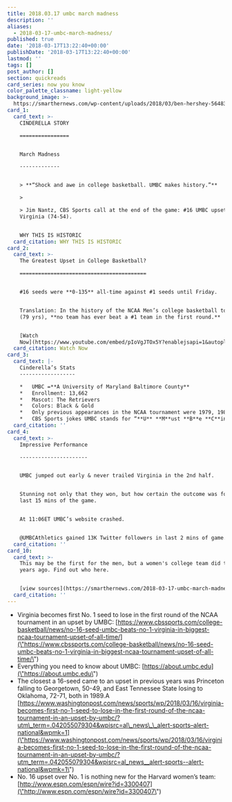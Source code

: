 ```yaml
---
title: 2018.03.17 umbc march madness
description: ''
aliases:
  - 2018-03-17-umbc-march-madness/
published: true
date: '2018-03-17T13:22:40+00:00'
publishDate: '2018-03-17T13:22:40+00:00'
lastmod: ''
tags: []
post_author: []
section: quickreads
card_series: now you know
color_palette_classname: light-yellow
background_image: >-
  https://smarthernews.com/wp-content/uploads/2018/03/ben-hershey-564838-unsplash-scaled.jpg
card_1:
  card_text: >-
    CINDERELLA STORY

    ================


    March Madness

    -------------


    > **“Shock and awe in college basketball. UMBC makes history.”**

    > 

    > Jim Nantz, CBS Sports call at the end of the game: #16 UMBC upsets #1
    Virginia (74-54).


    WHY THIS IS HISTORIC
  card_citation: WHY THIS IS HISTORIC
card_2:
  card_text: >-
    The Greatest Upset in College Basketball?

    =========================================


    #16 seeds were **0-135** all-time against #1 seeds until Friday.


    Translation: In the history of the NCAA Men’s college basketball tournament
    (79 yrs), **no team has ever beat a #1 team in the first round.**


    [Watch
    Now](https://www.youtube.com/embed/pIoVgJTOx5Y?enablejsapi=1&autoplay=1&rel=0)
  card_citation: Watch Now
card_3:
  card_text: |-
    Cinderella’s Stats
    ------------------

    *   UMBC =**A University of Maryland Baltimore County**
    *   Enrollment: 13,662
    *   Mascot: The Retrievers
    *   Colors: Black & Gold
    *   Only previous appearances in the NCAA tournament were 1979, 1980 & 2008
    *   CBS Sports jokes UMBC stands for “**U** **M**ust **B**e **C**inderella”
  card_citation: ''
card_4:
  card_text: >-
    Impressive Performance

    ----------------------


    UMBC jumped out early & never trailed Virginia in the 2nd half.


    Stunning not only that they won, but how certain the outcome was for the
    last 15 mins of the game.


    At 11:06ET UMBC’s website crashed.


    @UMBCAthletics gained 13K Twitter followers in last 2 mins of game.
  card_citation: ''
card_10:
  card_text: >-
    This may be the first for the men, but a women's college team did this 20
    years ago. Find out who here.


    [view sources](https://smarthernews.com/2018-03-17-umbc-march-madness/)
  card_citation: ''
---
```

*   Virginia becomes first No. 1 seed to lose in the first round of the NCAA tournament in an upset by UMBC: [https://www.cbssports.com/college-basketball/news/no-16-seed-umbc-beats-no-1-virginia-in-biggest-ncaa-tournament-upset-of-all-time/](\"https://www.cbssports.com/college-basketball/news/no-16-seed-umbc-beats-no-1-virginia-in-biggest-ncaa-tournament-upset-of-all-time/\")
*   Everything you need to know about UMBC: [https://about.umbc.edu](\"https://about.umbc.edu\")
*   The closest a 16-seed came to an upset in previous years was Princeton falling to Georgetown, 50-49, and East Tennessee State losing to Oklahoma, 72-71, both in 1989.A [https://www.washingtonpost.com/news/sports/wp/2018/03/16/virginia-becomes-first-no-1-seed-to-lose-in-the-first-round-of-the-ncaa-tournament-in-an-upset-by-umbc/?utm\_term=.042055079304&wpisrc=al\_news\_\_alert-sports–alert-national&wpmk=1](\"https://www.washingtonpost.com/news/sports/wp/2018/03/16/virginia-becomes-first-no-1-seed-to-lose-in-the-first-round-of-the-ncaa-tournament-in-an-upset-by-umbc/?utm_term=.042055079304&wpisrc=al_news__alert-sports--alert-national&wpmk=1\")
*   No. 16 upset over No. 1 is nothing new for the Harvard women’s team: [http://www.espn.com/espn/wire?id=3300407](\"http://www.espn.com/espn/wire?id=3300407\")